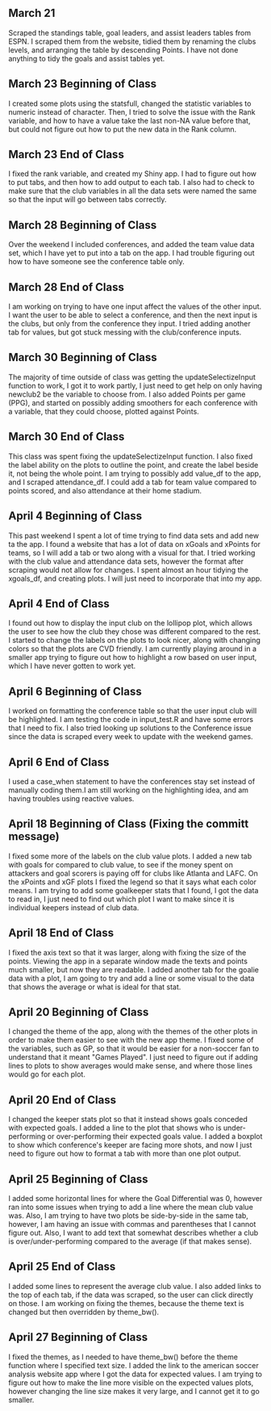 ## March 21

Scraped the standings table, goal leaders, and assist leaders tables from ESPN. I scraped them from the website, tidied them by renaming the clubs levels, and arranging the table by descending Points. I have not done anything to tidy the goals and assist tables yet.

## March 23 Beginning of Class

I created some plots using the statsfull, changed the statistic variables to numeric instead of character. Then, I tried to solve the issue with the Rank variable, and how to have a value take the last non-NA value before that, but could not figure out how to put the new data in the Rank column.

## March 23 End of Class

I fixed the rank variable, and created my Shiny app. I had to figure out how to put tabs, and then how to add output to each tab. I also had to check to make sure that the club variables in all the data sets were named the same so that the input will go between tabs correctly.

## March 28 Beginning of Class

Over the weekend I included conferences, and added the team value data set, which I have yet to put into a tab on the app. I had trouble figuring out how to have someone see the conference table only.

## March 28 End of Class

I am working on trying to have one input affect the values of the other input. I want the user to be able to select a conference, and then the next input is the clubs, but only from the conference they input. I tried adding another tab for values, but got stuck messing with the club/conference inputs.

## March 30 Beginning of Class

The majority of time outside of class was getting the updateSelectizeInput function to work, I got it to work partly, I just need to get help on only having newclub2 be the variable to choose from. I also added Points per game (PPG), and started on possibly adding smoothers for each conference with a variable, that they could choose, plotted against Points.

## March 30 End of Class

This class was spent fixing the updateSelectizeInput function. I also fixed the label ability on the plots to outline the point, and create the label beside it, not being the whole point. I am trying to possibly add value_df to the app, and I scraped attendance_df. I could add a tab for team value compared to points scored, and also attendance at their home stadium.

## April 4 Beginning of Class

This past weekend I spent a lot of time trying to find data sets and add new ta the app. I found a website that has a lot of data on xGoals and xPoints for teams, so I will add a tab or two along with a visual for that. I tried working with the club value and attendance data sets, however the format after scraping would not allow for changes. I spent almost an hour tidying the xgoals_df, and creating plots. I will just need to incorporate that into my app.

## April 4 End of Class

I found out how to display the input club on the lollipop plot, which allows the user to see how the club they chose was different compared to the rest. I started to change the labels on the plots to look nicer, along with changing colors so that the plots are CVD friendly. I am currently playing around in a smaller app trying to figure out how to highlight a row based on user input, which I have never gotten to work yet.

## April 6 Beginning of Class

I worked on formatting the conference table so that the user input club will be highlighted. I am testing the code in input_test.R and have some errors that I need to fix. I also tried looking up solutions to the Conference issue since the data is scraped every week to update with the weekend games. 

## April 6 End of Class

I used a case_when statement to have the conferences stay set instead of manually coding them.I am still working on the highlighting idea, and am having troubles using reactive values.

## April 18 Beginning of Class (Fixing the committ message)

I fixed some more of the labels on the club value plots. I added a new tab with goals for compared to club value, to see if the money spent on attackers and goal scorers is paying off for clubs like Atlanta and LAFC. On the xPoints and xGF plots I fixed the legend so that it says what each color means. I am trying to add some goalkeeper stats that I found, I got the data to read in, I just need to find out which plot I want to make since it is individual keepers instead of club data. 

## April 18 End of Class

I fixed the axis text so that it was larger, along with fixing the size of the points. Viewing the app in a separate window made the texts and points much smaller, but now they are readable. I added another tab for the goalie data with a plot, I am going to try and add a line or some visual to the data that shows the average or what is ideal for that stat.

## April 20 Beginning of Class

I changed the theme of the app, along with the themes of the other plots in order to make them easier to see with the new app theme. I fixed some of the variables, such as GP, so that it would be easier for a non-soccer fan to understand that it meant "Games Played". I just need to figure out if adding lines to plots to show averages would make sense, and where those lines would go for each plot.

## April 20 End of Class

I changed the keeper stats plot so that it instead shows goals conceded with expected goals. I added a line to the plot that shows who is under-performing or over-performing their expected goals value. I added a boxplot to show which conference's keeper are facing more shots, and now I just need to figure out how to format a tab with more than one plot output.

## April 25 Beginning of Class

I added some horizontal lines for where the Goal Differential was 0, however ran into some issues when trying to add a line where the mean club value was. Also, I am trying to have two plots be side-by-side in the same tab, however, I am having an issue with commas and parentheses that I cannot figure out. Also, I want to add text that somewhat describes whether a club is over/under-performing compared to the average (if that makes sense).

## April 25 End of Class

I added some lines to represent the average club value. I also added links to the top of each tab, if the data was scraped, so the user can click directly on those. I am working on fixing the themes, because the theme text is changed but then overridden by theme_bw().

## April 27 Beginning of Class

I fixed the themes, as I needed to have theme_bw() before the theme function where I specified text size. I added the link to the american soccer analysis website app where I got the data for expected values. I am trying to figure out how to make the line more visible on the expected values plots, however changing the line size makes it very large, and I cannot get it to go smaller.